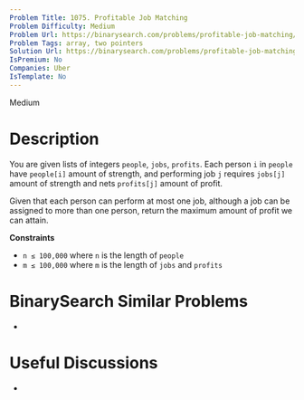 ```yaml
---
Problem Title: 1075. Profitable Job Matching
Problem Difficulty: Medium
Problem Url: https://binarysearch.com/problems/profitable-job-matching/
Problem Tags: array, two pointers
Solution Url: https://binarysearch.com/problems/profitable-job-matching/solutions/
IsPremium: No
Companies: Uber
IsTemplate: No
---
```


<span style="color: ;">Medium</span>

# Description

You are given lists of integers `people`, `jobs`, `profits`. Each person `i` in `people` have `people[i]` amount of strength, and performing job `j` requires `jobs[j]` amount of strength and nets `profits[j]` amount of profit.

Given that each person can perform at most one job, although a job can be assigned to more than one person, return the maximum amount of profit we can attain.

**Constraints**
- `n ≤ 100,000` where `n` is the length of `people`
- `m ≤ 100,000` where `m` is the length of `jobs` and `profits`

# BinarySearch Similar Problems

- []()

# Useful Discussions

- []()
